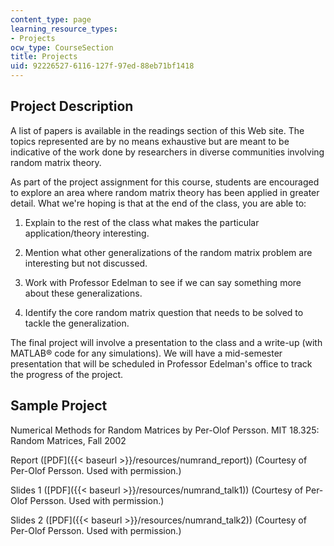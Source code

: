 ```yaml
---
content_type: page
learning_resource_types:
- Projects
ocw_type: CourseSection
title: Projects
uid: 92226527-6116-127f-97ed-88eb71bf1418
---
```


Project Description
-------------------

A list of papers is available in the readings section of this Web site. The topics represented are by no means exhaustive but are meant to be indicative of the work done by researchers in diverse communities involving random matrix theory.

As part of the project assignment for this course, students are encouraged to explore an area where random matrix theory has been applied in greater detail. What we're hoping is that at the end of the class, you are able to:

1.  Explain to the rest of the class what makes the particular application/theory interesting.  
    
2.  Mention what other generalizations of the random matrix problem are interesting but not discussed.  
    
3.  Work with Professor Edelman to see if we can say something more about these generalizations.  
    
4.  Identify the core random matrix question that needs to be solved to tackle the generalization.

The final project will involve a presentation to the class and a write-up (with MATLAB® code for any simulations). We will have a mid-semester presentation that will be scheduled in Professor Edelman's office to track the progress of the project.

Sample Project
--------------

Numerical Methods for Random Matrices by Per-Olof Persson. MIT 18.325: Random Matrices, Fall 2002

Report ([PDF]({{< baseurl >}}/resources/numrand_report)) (Courtesy of Per-Olof Persson. Used with permission.)

Slides 1 ([PDF]({{< baseurl >}}/resources/numrand_talk1)) (Courtesy of Per-Olof Persson. Used with permission.)

Slides 2 ([PDF]({{< baseurl >}}/resources/numrand_talk2)) (Courtesy of Per-Olof Persson. Used with permission.)